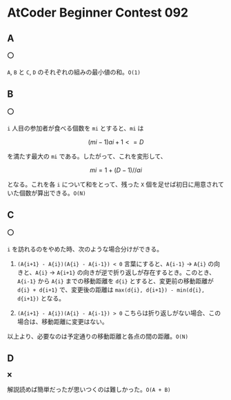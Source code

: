 # AtCoder Beginner Contest 092

## A

:o:

`A`, `B` と `C`, `D` のそれぞれの組みの最小値の和。`O(1)`

## B

:o:

`i` 人目の参加者が食べる個数を `mi` とすると、`mi` は

```math
(mi-1)ai + 1 <= D
```

を満たす最大の `mi` である。したがって、これを変形して、

```math
mi = 1 + (D-1)//ai
```

となる。これを各 `i` について和をとって、残った `X` 個を足せば初日に用意されていた個数が算出できる。`O(N)`

## C

:o:

`i` を訪れるのをやめた時、次のような場合分けができる。

1. `(A{i+1} - A{i})(A{i} - A{i-1}) < 0`
   言葉にすると、`A{i-1}` -> `A{i}` の向きと、`A{i}` -> `A{i+1}` の向きが逆で折り返しが存在するとき。このとき、`A{i-1}` から `A{i}` までの移動距離を `d{i}` とすると、変更前の移動距離が `d{i} + d{i+1}` で、変更後の距離は `max(d{i}, d{i+1}) - min(d{i}, d{i+1})` となる。

1. `(A{i+1} - A{i})(A{i} - A{i-1}) > 0`
   こちらは折り返しがない場合、この場合は、移動距離に変更はない。

以上より、必要なのは予定通りの移動距離と各点の間の距離。`O(N)`

## D

:x:

解説読めば簡単だったが思いつくのは難しかった。`O(A + B)`
